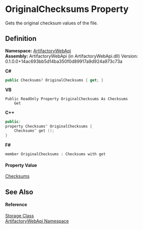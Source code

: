 # OriginalChecksums Property


Gets the original checksum values of the file.



## Definition
**Namespace:** <a href="75b20af6-7197-02a5-e38f-f7b15eac4732">ArtifactoryWebApi</a>  
**Assembly:** ArtifactoryWebApi (in ArtifactoryWebApi.dll) Version: 0.1.0.0+14ac693bb5d14ba350f0d89917a9d924a973c73a

**C#**
``` C#
public Checksums? OriginalChecksums { get; }
```
**VB**
``` VB
Public ReadOnly Property OriginalChecksums As Checksums
	Get
```
**C++**
``` C++
public:
property Checksums^ OriginalChecksums {
	Checksums^ get ();
}
```
**F#**
``` F#
member OriginalChecksums : Checksums with get
```



#### Property Value
<a href="86927212-a1bf-4ec4-408f-d078e2590569">Checksums</a>

## See Also


#### Reference
<a href="b1378c1d-f72c-3df8-b8d7-925781091834">Storage Class</a>  
<a href="75b20af6-7197-02a5-e38f-f7b15eac4732">ArtifactoryWebApi Namespace</a>  
